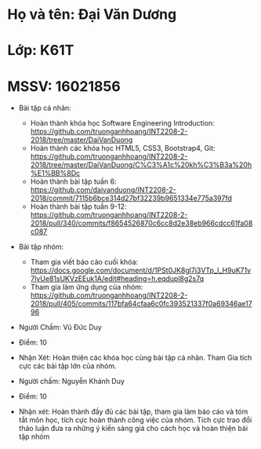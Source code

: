 ﻿# Họ và tên: Đại Văn Dương
# Lớp: K61T
# MSSV: 16021856

* Bài tập cá nhân:
	- Hoàn thành khóa học Software Engineering Introduction: https://github.com/truonganhhoang/INT2208-2-2018/tree/master/DaiVanDuong
	- Hoàn thành các khóa học HTML5, CSS3, Bootstrap4, Git: https://github.com/truonganhhoang/INT2208-2-2018/tree/master/DaiVanDuong/C%C3%A1c%20kh%C3%B3a%20h%E1%BB%8Dc 
	- Hoàn thành bài tập tuần 6: https://github.com/daivanduong/INT2208-2-2018/commit/7115b6bce314d27bf32239b9651334e775a397fd
	- Hoàn thành bài tập tuần 9-12: https://github.com/truonganhhoang/INT2208-2-2018/pull/340/commits/f8654526870c6cc8d2e38eb966cdcc61fa08c087
* Bài tập nhóm:
	- Tham gia viết báo cáo cuối khóa: https://docs.google.com/document/d/1PSt0JK8gl7i3VTp_l_H9uK71v7lyUe81sUKVzEEuk1A/edit#heading=h.eqdupl8g2s7q
	- Tham gia làm ứng dụng của nhóm: https://github.com/truonganhhoang/INT2208-2-2018/pull/405/commits/117bfa64cfaa6c0fc393521337f0a69346ae1796 

* Người Chấm: Vũ Đức Duy
* Điểm: 10
* Nhận Xét: Hoàn thiện các khóa học cùng bài tập cá nhân. Tham Gia tích cực các bài tập lớn của nhóm.

* Người chấm: Nguyễn Khánh Duy
* Điểm: 10
* Nhận xét: Hoàn thành đầy đủ các bài tập, tham gia làm báo cáo và tóm tắt môn học, tích cực hoàn thành công việc của nhóm. Tích cực trao đổi thảo luận đưa ra những ý kiến sáng giá cho cách học và hoàn thiện bài tập nhóm

